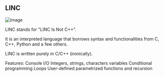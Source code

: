 ## LINC

![image](https://i.imgur.com/O3d03Xe.png)

LINC stands for "LINC Is Not C++".

It is an interpreted language that borrows syntax and functionalities from C, C++, Python and a few others.

LINC is written purely in C/C++ (ironically).

Features:
	Console I/O
	Integers, strings, characters variables
	Conditional programming
	Loops
	User-defined parametrized functions and recursion
